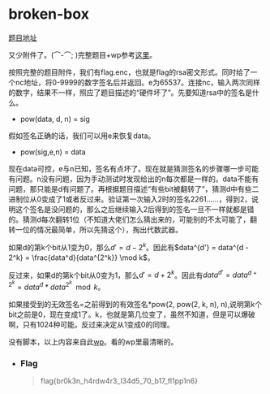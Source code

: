 # broken-box

[题目地址](https://adworld.xctf.org.cn/challenges/details?hash=b757ac5c-462a-4448-8fac-2452ea1a3e55_2&task_category_id=5)

又少附件了。(⌒-⌒; )完整题目+wp参考[这里](https://github.com/ernw/ctf-writeups/tree/master/csaw2016/broken_box)。

按照完整的题目附件，我们有flag.enc，也就是flag的rsa密文形式。同时给了一个nc地址，将0-9999的数字签名后并返回。e为65537。连接nc，输入两次同样的数字，结果不一样，照应了题目描述的“硬件坏了”。先要知道rsa中的签名是什么。

- pow(data, d, n) = sig

假如签名正确的话，我们可以用e来恢复data。

- pow(sig,e,n) = data

现在data可控，e与n已知，签名有点坏了。现在就是猜测签名的步骤哪一步可能有问题。n没有问题，因为手动测试时发现给出的n每次都是一样的。data不能有问题，那只能是d有问题了。再根据题目描述“有些bit被翻转了”，猜测d中有些二进制位从0变成了1或者反过来。验证第一次输入2时的签名2261……，得到2，说明这个签名是没问题的，那么之后继续输入2后得到的签名一旦不一样就都是错的。猜测d每次翻转1位（不知道大佬们怎么猜出来的，可能别的不太可能了，翻转一位的情况最简单，所以先猜这个），掏出代数武器。

如果d的第k个bit从1变为0，那么$d'=d-2^k$。因此有$data^{d'} = data^{d - 2^k} = \frac{data^d}{data^{2^k}} \mod k$。

反过来，如果d的第k个bit从0变为1，那么$d'=d+2^k$。因此有$data^{d'}=data^{d+2^k}=data^d*data^{2^k}\mod k$。

如果接受到的无效签名=之前得到的有效签名*pow(2, pow(2, k, n), n),说明第k个bit之前是0，现在变成1了。k，也就是第几位变了，虽然不知道，但是可以爆破啊，只有1024种可能。反过来决定从1变成0的同理。

没有脚本，以上内容来自此[wp](https://github.com/p4-team/ctf/tree/master/2016-09-16-csaw/broken_box)。看的wp里最清晰的。

- ### Flag
  > flag{br0k3n_h4rdw4r3_l34d5_70_b17_fl1pp1n6}